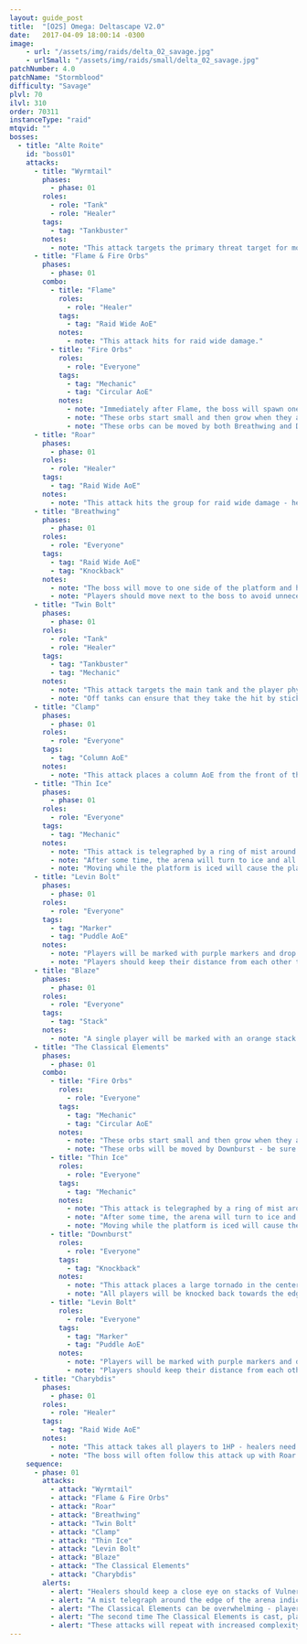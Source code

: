 ```yaml
---
layout: guide_post
title:  "[O2S] Omega: Deltascape V2.0"
date:   2017-04-09 18:00:14 -0300
image:
    - url: "/assets/img/raids/delta_02_savage.jpg"
    - urlSmall: "/assets/img/raids/small/delta_02_savage.jpg"
patchNumber: 4.0
patchName: "Stormblood"
difficulty: "Savage"
plvl: 70
ilvl: 310
order: 70311
instanceType: "raid"
mtqvid: ""
bosses:
  - title: "Alte Roite"
    id: "boss01"
    attacks:
      - title: "Wyrmtail"
        phases:
          - phase: 01
        roles:
          - role: "Tank"
          - role: "Healer"
        tags:
          - tag: "Tankbuster"
        notes:
          - note: "This attack targets the primary threat target for moderate damage."
      - title: "Flame & Fire Orbs"
        phases:
          - phase: 01
        combo:
          - title: "Flame"
            roles:
              - role: "Healer"
            tags:
              - tag: "Raid Wide AoE"
            notes:
              - note: "This attack hits for raid wide damage."
          - title: "Fire Orbs"
            roles:
              - role: "Everyone"
            tags:
              - tag: "Mechanic"
              - tag: "Circular AoE"
            notes:
              - note: "Immediately after Flame, the boss will spawn one of many patterns of fire orbs."
              - note: "These orbs start small and then grow when they are about to explode - their explosions result in circular AoEs that give stacking Vulnerability Up debuffs."
              - note: "These orbs can be moved by both Breathwing and Downburst - be sure to be aware of where they are at all times."
      - title: "Roar"
        phases:
          - phase: 01
        roles:
          - role: "Healer"
        tags:
          - tag: "Raid Wide AoE"
        notes:
          - note: "This attack hits the group for raid wide damage - healers should keep an eye on players with stacks of Vulnerability Up debuffs."
      - title: "Breathwing"
        phases:
          - phase: 01
        roles:
          - role: "Everyone"
        tags:
          - tag: "Raid Wide AoE"
          - tag: "Knockback"
        notes:
          - note: "The boss will move to one side of the platform and hit the arena with an AoE that knocks back both players and Fire Orbs."
          - note: "Players should move next to the boss to avoid unnecessary complications."
      - title: "Twin Bolt"
        phases:
          - phase: 01
        roles:
          - role: "Tank"
          - role: "Healer"
        tags:
          - tag: "Tankbuster"
          - tag: "Mechanic"
        notes:
          - note: "This attack targets the main tank and the player physically closest to them."
          - note: "Off tanks can ensure that they take the hit by sticking close to the main tank during the cast."
      - title: "Clamp"
        phases:
          - phase: 01
        roles:
          - role: "Everyone"
        tags:
          - tag: "Column AoE"
        notes:
          - note: "This attack places a column AoE from the front of the boss - avoid as necessary."
      - title: "Thin Ice"
        phases:
          - phase: 01
        roles:
          - role: "Everyone"
        tags:
          - tag: "Mechanic"
        notes:
          - note: "This attack is telegraphed by a ring of mist around the edge of the arena."
          - note: "After some time, the arena will turn to ice and all players must <strong>STOP</strong> moving."
          - note: "Moving while the platform is iced will cause the player to slide a short distance - this can make future mechanics complicated to avoid if you are not positioned properly."
      - title: "Levin Bolt"
        phases:
          - phase: 01
        roles:
          - role: "Everyone"
        tags:
          - tag: "Marker"
          - tag: "Puddle AoE"
        notes:
          - note: "Players will be marked with purple markers and drop lightning AoE puddles where they stand."
          - note: "Players should keep their distance from each other to avoid overlap."
      - title: "Blaze"
        phases:
          - phase: 01
        roles:
          - role: "Everyone"
        tags:
          - tag: "Stack"
        notes:
          - note: "A single player will be marked with an orange stack marker - all players should stack to soak damage."
      - title: "The Classical Elements"
        phases:
          - phase: 01
        combo:
          - title: "Fire Orbs"
            roles:
              - role: "Everyone"
            tags:
              - tag: "Mechanic"
              - tag: "Circular AoE"
            notes:
              - note: "These orbs start small and then grow when they are about to explode - their explosions result in circular AoEs that give stacking Vulnerability Up debuffs."
              - note: "These orbs will be moved by Downburst - be sure to be aware of where they are at all times."
          - title: "Thin Ice"
            roles:
              - role: "Everyone"
            tags:
              - tag: "Mechanic"
            notes:
              - note: "This attack is telegraphed by a ring of mist around the edge of the arena."
              - note: "After some time, the arena will turn to ice and all players must <strong>STOP</strong> moving."
              - note: "Moving while the platform is iced will cause the player to slide a short distance."
          - title: "Downburst"
            roles:
              - role: "Everyone"
            tags:
              - tag: "Knockback"
            notes:
              - note: "This attack places a large tornado in the center of the arena that will kill players if it hits them."
              - note: "All players will be knocked back towards the edge of the arena."
          - title: "Levin Bolt"
            roles:
              - role: "Everyone"
            tags:
              - tag: "Marker"
              - tag: "Puddle AoE"
            notes:
              - note: "Players will be marked with purple markers and drop lightning AoE puddles where they stand."
              - note: "Players should keep their distance from each other to avoid overlap."
      - title: "Charybdis"
        phases:
          - phase: 01
        roles:
          - role: "Healer"
        tags:
          - tag: "Raid Wide AoE"
        notes:
          - note: "This attack takes all players to 1HP - healers need to get all players' health back up immediately."
          - note: "The boss will often follow this attack up with Roar."
    sequence:
      - phase: 01
        attacks:
          - attack: "Wyrmtail"
          - attack: "Flame & Fire Orbs"
          - attack: "Roar"
          - attack: "Breathwing"
          - attack: "Twin Bolt"
          - attack: "Clamp"
          - attack: "Thin Ice"
          - attack: "Levin Bolt"
          - attack: "Blaze"
          - attack: "The Classical Elements"
          - attack: "Charybdis"
        alerts:
          - alert: "Healers should keep a close eye on stacks of Vulnerability Up on the group - these can make damage very tough to deal with."
          - alert: "A mist telegraph around the edge of the arena indicates that Thin Ice is about to cover the arena in ice - all players should stop moving."
          - alert: "The Classical Elements can be overwhelming - players should slide to the center after Downburst has knocked them back to avoid the Fire Orbs."
          - alert: "The second time The Classical Elements is cast, players should position themselves in between the Fire Orbs so that when Downburst is cast, the Fire Orbs in the middle of the room are pushed away from them."
          - alert: "These attacks will repeat with increased complexity as the fight progresses."
---
```

